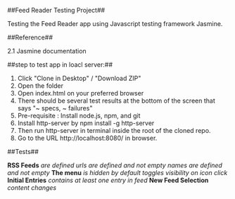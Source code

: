 ##Feed Reader Testing Project##

Testing the Feed Reader app using Javascript testing framework Jasmine.

##Reference##

2.1 Jasmine documentation

##step to test app in loacl  server:##

1. Click "Clone in Desktop" / "Download ZIP"
2. Open the folder
3. Open index.html on your preferred browser
4. There should be several test results at the bottom of the screen that says "~ specs, ~ failures"
5. Pre-requisite : Install node.js, npm, and git
6. Install http-server by npm install -g http-server
7. Then run http-server in terminal inside the root of the cloned repo.
8. Go to the URL http://localhost:8080/ in browser.



##Tests##

**RSS Feeds**
*are defined*
*urls are defined and not empty*
*names are defined and not empty*
**The menu**
*is hidden by default*
*toggles visibility on icon click*
**Initial Entries**
*contains at least one entry in feed*
**New Feed Selection**
*content changes*
